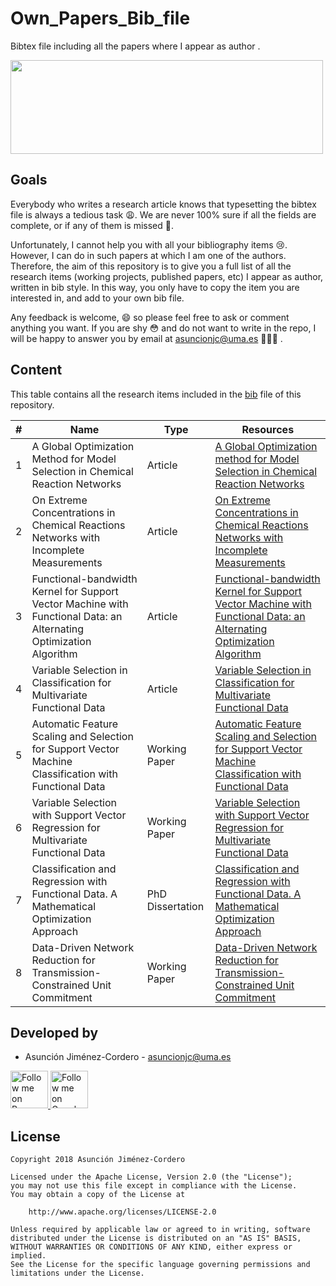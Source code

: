 # Own_Papers_Bib_file

Bibtex file including all the papers where I appear as author .

<img src="https://upload.wikimedia.org/wikipedia/commons/thumb/3/30/BibTeX_logo.svg/1280px-BibTeX_logo.svg.png" height="150" width="500"/>

## Goals

Everybody who writes a research article knows that typesetting the bibtex file is always a tedious task 😩. We are never 
100% sure if all the fields are complete, or if any of them is missed 🤔. 

Unfortunately, I cannot help you with all your bibliography items 😢. However, I can do in such papers at which I am one
 of the authors. Therefore, the aim of this repository is to give you a full list of all the research items (working 
 projects, published papers, etc) I appear as author, written in bib style. In this way, you only have to copy the item 
 you are interested in, and add to your own bib file. 
 
 Any feedback is welcome, 😄 so please feel free to ask or comment anything you want. If you are shy 😳 and do not want to
write in the repo, I will be happy to answer you by email at asuncionjc@uma.es 👩🏻‍💻 .

## Content

This table contains all the research items included in the [bib](./asuncionjc_author_bib_file.bib) file of this repository.

| # | Name  | Type | Resources |
| - | ----- | -----| --------- |
| 1 | A Global Optimization Method for Model Selection in Chemical Reaction Networks | Article |[A Global Optimization method for Model Selection in Chemical Reaction Networks](https://www.sciencedirect.com/science/article/pii/S0098135416301740) |
| 2 | On Extreme Concentrations in Chemical Reactions Networks with Incomplete Measurements | Article |[On Extreme Concentrations in Chemical Reactions Networks with Incomplete Measurements](https://pubs.acs.org/doi/abs/10.1021/acs.iecr.6b00714) |
| 3 | Functional-bandwidth Kernel for Support Vector Machine with Functional Data: an Alternating Optimization Algorithm | Article |[Functional-bandwidth Kernel for Support Vector Machine with Functional Data: an Alternating Optimization Algorithm](https://www.sciencedirect.com/science/article/abs/pii/S0377221718309494) |
| 4 | Variable Selection in Classification for Multivariate Functional Data | Article |[Variable Selection in Classification for Multivariate Functional Data](https://www.sciencedirect.com/science/article/pii/S0020025518310107) |
| 5 | Automatic Feature Scaling and Selection for Support Vector Machine Classification with Functional Data | Working Paper |[Automatic Feature Scaling and Selection for Support Vector Machine Classification with Functional Data](https://www.researchgate.net/publication/323428879_Automatic_Feature_Scaling_and_Selection_for_Support_Vector_Machine_Classification_with_Functional_Data) |
| 6 | Variable Selection with Support Vector Regression for Multivariate Functional Data | Working Paper |[Variable Selection with Support Vector Regression for Multivariate Functional Data](https://www.researchgate.net/publication/327552293_Variable_Selection_with_Support_Vector_Regression_for_Multivariate_Functional_Data) |
| 7 | Classification and Regression with Functional Data. A Mathematical Optimization Approach | PhD Dissertation |[Classification and Regression with Functional Data. A Mathematical Optimization Approach](https://idus.us.es/xmlui/handle/11441/83268) |
| 8 | Data-Driven Network Reduction for Transmission-Constrained Unit Commitment | Working Paper |[Data-Driven Network Reduction for Transmission-Constrained Unit Commitment](https://www.researchgate.net/publication/334390057_Data-driven_Network_Reduction_for_Transmission-Constrained_Unit_Commitment) |

Developed by
------------

* Asunción Jiménez-Cordero - <asuncionjc@uma.es>

<a href="https://www.researchgate.net/profile/Asuncion_Jimenez-Cordero">
  <img alt="Follow me on ResearchGate" src="https://1.bp.blogspot.com/-jz1remm4weY/WK86heRgepI/AAAAAAAACrU/APGaq-EpMakpsh-mZw5eQIyNpA_DN1dBwCLcB/s1600/researchgate_.jpg" height="60" width="60"/>
</a>
<a href="https://scholar.google.es/citations?user=JegcEYwAAAAJ&hl=es&oi=ao">
  <img alt="Follow me on Google Scholar" src="https://encrypted-tbn0.gstatic.com/images?q=tbn:ANd9GcQQUfpGKX9zs9WpaNw_qSqwU3Q3qeqLrIV0cXHsJxxgPkVaVqze" height="60" width="60"/>
</a>

License
-------

    Copyright 2018 Asunción Jiménez-Cordero

    Licensed under the Apache License, Version 2.0 (the "License");
    you may not use this file except in compliance with the License.
    You may obtain a copy of the License at

        http://www.apache.org/licenses/LICENSE-2.0

    Unless required by applicable law or agreed to in writing, software
    distributed under the License is distributed on an "AS IS" BASIS,
    WITHOUT WARRANTIES OR CONDITIONS OF ANY KIND, either express or implied.
    See the License for the specific language governing permissions and
    limitations under the License.